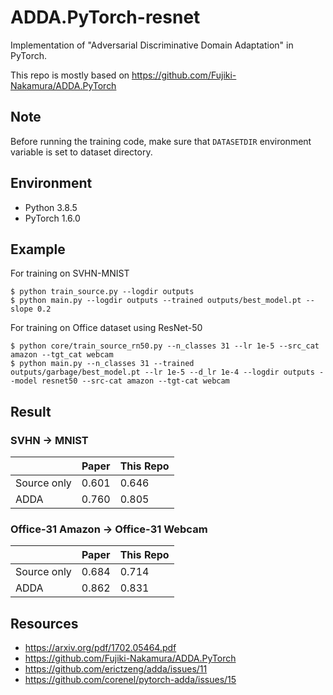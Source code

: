 # ADDA.PyTorch-resnet
Implementation of "Adversarial Discriminative Domain Adaptation" in PyTorch.

This repo is mostly based on https://github.com/Fujiki-Nakamura/ADDA.PyTorch

## Note
Before running the training code, make sure that `DATASETDIR` environment variable is set to dataset directory.

## Environment
- Python 3.8.5
- PyTorch 1.6.0

## Example
For training on SVHN-MNIST
```
$ python train_source.py --logdir outputs
$ python main.py --logdir outputs --trained outputs/best_model.pt --slope 0.2
```

For training on Office dataset using ResNet-50
```
$ python core/train_source_rn50.py --n_classes 31 --lr 1e-5 --src_cat amazon --tgt_cat webcam
$ python main.py --n_classes 31 --trained outputs/garbage/best_model.pt --lr 1e-5 --d_lr 1e-4 --logdir outputs --model resnet50 --src-cat amazon --tgt-cat webcam
```

## Result
### SVHN -> MNIST
| | Paper | This Repo |
| --- | --- | --- |
| Source only | 0.601 | 0.646 |
| ADDA | 0.760 | 0.805 |

### Office-31 Amazon -> Office-31 Webcam
| | Paper | This Repo |
| --- | --- | --- |
| Source only | 0.684 | 0.714 |
| ADDA | 0.862 | 0.831 |

## Resources
- https://arxiv.org/pdf/1702.05464.pdf
- https://github.com/Fujiki-Nakamura/ADDA.PyTorch
- https://github.com/erictzeng/adda/issues/11
- https://github.com/corenel/pytorch-adda/issues/15
